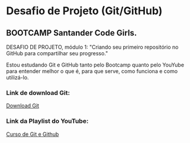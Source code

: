 # Desafio de Projeto (Git/GitHub)

## BOOTCAMP Santander Code Girls.

DESAFIO DE PROJETO, módulo 1:
"Criando seu primeiro repositório no GitHub para compartilhar seu progresso."

Estou estudando Git e GitHub tanto pelo Bootcamp quanto pelo YouYube para entender melhor o que é, para que serve, como funciona e como utilizá-lo.

### Link de download Git:
[Download Git](https://git-scm.com/downloads)

### Link da Playlist do YouTube:
[Curso de Git e Github](https://youtube.com/playlist?list=PLHz_AreHm4dm7ZULPAmadvNhH6vk9oNZA)
